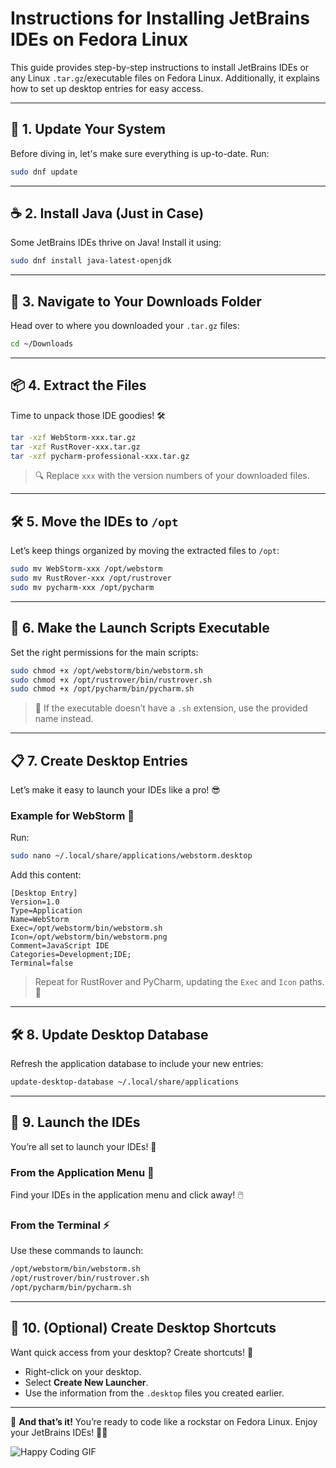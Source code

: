 # Instructions for Installing JetBrains IDEs on Fedora Linux

This guide provides step-by-step instructions to install JetBrains IDEs or any Linux `.tar.gz`/executable files on Fedora Linux. Additionally, it explains how to set up desktop entries for easy access.

---

## 🔄 1. Update Your System
Before diving in, let's make sure everything is up-to-date. Run:
```bash
sudo dnf update
```

---

## ☕ 2. Install Java (Just in Case)
Some JetBrains IDEs thrive on Java! Install it using:
```bash
sudo dnf install java-latest-openjdk
```

---

## 📂 3. Navigate to Your Downloads Folder
Head over to where you downloaded your `.tar.gz` files:
```bash
cd ~/Downloads
```

---

## 📦 4. Extract the Files
Time to unpack those IDE goodies! 🛠️
```bash
tar -xzf WebStorm-xxx.tar.gz
tar -xzf RustRover-xxx.tar.gz
tar -xzf pycharm-professional-xxx.tar.gz
```
> 🔍 Replace `xxx` with the version numbers of your downloaded files.

---

## 🛠️ 5. Move the IDEs to `/opt`
Let’s keep things organized by moving the extracted files to `/opt`:
```bash
sudo mv WebStorm-xxx /opt/webstorm
sudo mv RustRover-xxx /opt/rustrover
sudo mv pycharm-xxx /opt/pycharm
```

---

## 🔑 6. Make the Launch Scripts Executable
Set the right permissions for the main scripts:
```bash
sudo chmod +x /opt/webstorm/bin/webstorm.sh
sudo chmod +x /opt/rustrover/bin/rustrover.sh
sudo chmod +x /opt/pycharm/bin/pycharm.sh
```
> 📝 If the executable doesn’t have a `.sh` extension, use the provided name instead.

---

## 📋 7. Create Desktop Entries
Let’s make it easy to launch your IDEs like a pro! 😎

### Example for WebStorm 🌟
Run:
```bash
sudo nano ~/.local/share/applications/webstorm.desktop
```

Add this content:
```
[Desktop Entry]
Version=1.0
Type=Application
Name=WebStorm
Exec=/opt/webstorm/bin/webstorm.sh
Icon=/opt/webstorm/bin/webstorm.png
Comment=JavaScript IDE
Categories=Development;IDE;
Terminal=false
```
> Repeat for RustRover and PyCharm, updating the `Exec` and `Icon` paths. 🎯

---

## 🛠️ 8. Update Desktop Database
Refresh the application database to include your new entries:
```bash
update-desktop-database ~/.local/share/applications
```

---

## 🚀 9. Launch the IDEs
You’re all set to launch your IDEs! 🎉

### From the Application Menu 📂
Find your IDEs in the application menu and click away! 🖱️

### From the Terminal ⚡
Use these commands to launch:
```bash
/opt/webstorm/bin/webstorm.sh
/opt/rustrover/bin/rustrover.sh
/opt/pycharm/bin/pycharm.sh
```

---

## 🌟 10. (Optional) Create Desktop Shortcuts
Want quick access from your desktop? Create shortcuts! 🚀

- Right-click on your desktop.
- Select **Create New Launcher**.
- Use the information from the `.desktop` files you created earlier.

---

🎉 **And that’s it!** You’re ready to code like a rockstar on Fedora Linux. Enjoy your JetBrains IDEs! 🌈✨

![Happy Coding GIF](https://media3.giphy.com/media/v1.Y2lkPTc5MGI3NjExYmZzank1a3Vqbzlvb3ptajZyeXR6YzJ2d2YwY24wcXY4YjVsdXB6dyZlcD12MV9pbnRlcm5hbF9naWZfYnlfaWQmY3Q9Zw/4LPxINAIcA72lohDYE/giphy.gif)

